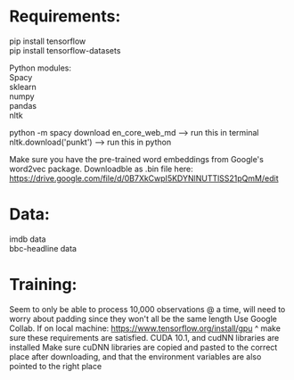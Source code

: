 # Requirements:

pip install tensorflow <br>
pip install tensorflow-datasets

Python modules: <br>
Spacy <br>
sklearn <br>
numpy <br>
pandas <br>
nltk <br> 

python -m spacy download en_core_web_md --> run this in terminal <br>
nltk.download('punkt') --> run this in python <br>

Make sure you have the pre-trained word embeddings from Google's word2vec package. Downloadble as .bin file here:
https://drive.google.com/file/d/0B7XkCwpI5KDYNlNUTTlSS21pQmM/edit
  


# Data:
imdb data <br>
bbc-headline data


# Training:
Seem to only be able to process 10,000 observations @ a time, will need to worry about padding since they won't all be the same length
Use Google Collab.
If on local machine:
https://www.tensorflow.org/install/gpu
^ make sure these requirements are satisfied. CUDA 10.1, and cudNN libraries are installed
Make sure cuDNN libraries are copied and pasted to the correct place after downloading, and that the environment variables
are also pointed to the right place 


